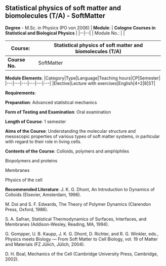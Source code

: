 ## Statistical physics of soft matter and biomolecules (T/A) - SoftMatter

**Degree** - M.Sc. in Physics (PO von 2006)
| **Module**: | **Cologne Courses in Statistical and Biological Physics** |
|--|--|
| Module No.: |  |

| **Course**: | Statistical physics of soft matter and biomolecules (T/A) |
|------|------|
| **Course No.** | SoftMatter |

**Module Elements**:
|Category|Type|Language|Teaching hours|CP|Semester|
|---|---|---|---|---|---|
|Elective|Lecture with exercises|English|4+2|8|ST|

**Requirements**:


**Preparation**:
Advanced statistical mechanics

**Form of Testing and Examination**:
Oral examination

**Length of Course**:
1 semester

**Aims of the Course**:
Understanding the molecular structure and mesoscopic properties of various types of soft matter systems, in particular with regard to their role in living cells.

**Contents of the Course**:
Colloids, polymers and amphiphiles

Biopolymers and proteins

Membranes

Physics of the cell

**Recommended Literature**:
J. K. G. Dhont, An Introduction to Dynamics of Colloids (Elsevier, Amsterdam, 1996).

M. Doi and S. F. Edwards, The Theory of Polymer Dynamics (Clarendon Press, Oxford, 1986).

S. A. Safran, Statistical Thermodynamics of Surfaces, Interfaces, and Membranes (Addison-Wesley, Reading, MA, 1994).

G. Gompper, U. B. Kaupp, J. K. G. Dhont, D. Richter, and R. G. Winkler, eds., Physics meets Biology — From Soft Matter to Cell Biology, vol. 19 of Matter and Materials (FZ Jülich, Jülich, 2004).

D. H. Boal, Mechanics of the Cell (Cambridge University Press, Cambridge, 2002).


